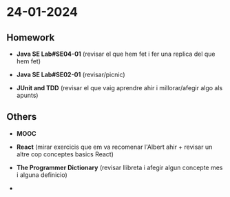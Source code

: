 # 24-01-2024

## Homework

+  **Java SE Lab#SE04-01** (revisar el que hem fet i fer una replica del que hem fet)

+ **Java SE Lab#SE02-01** (revisar/picnic)

+ **JUnit and TDD** (revisar el que vaig aprendre ahir i millorar/afegir algo als apunts)



## Others

+ **MOOC**

+ **React** (mirar exercicis que em va recomenar l'Albert ahir + revisar un altre cop conceptes basics React)

+ **The Programmer Dictionary** (revisar llibreta i afegir algun concepte mes i alguna definicio)

+ 
